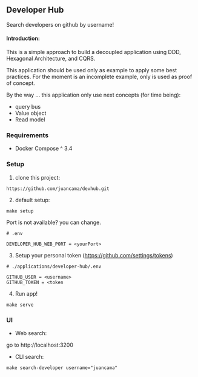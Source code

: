 ## Developer Hub

Search developers on github by username!

#### Introduction:

This is a simple approach to build a decoupled application using DDD, Hexagonal Architecture, and CQRS.

This application should be used only as example to apply some best practices. For the moment is an incomplete example, only is used as proof of concept.

By the way ... this application only use next concepts (for time being):

- query bus
- Value object
- Read model

### Requirements

- Docker Compose ^ 3.4

### Setup

1. clone this project:

```
https://github.com/juancama/devhub.git
```

2. default setup:

```
make setup
```

Port is not available? you can change.

```
# .env

DEVELOPER_HUB_WEB_PORT = <yourPort>
```

3. Setup your personal token (https://github.com/settings/tokens)

```
# ./applications/developer-hub/.env

GITHUB_USER = <username>
GITHUB_TOKEN = <token
```

4. Run app!

```
make serve
```

### UI

- Web search:

go to http://localhost:3200


- CLI search:

```
make search-developer username="juancama"
```
